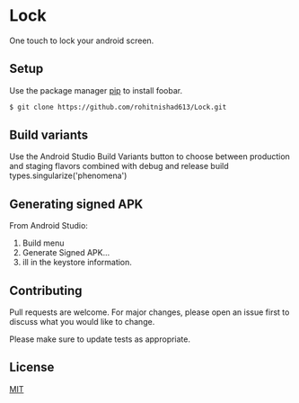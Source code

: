 # Lock
One touch to lock your android screen.

## Setup

Use the package manager [pip](https://pip.pypa.io/en/stable/) to install foobar.

```bash
$ git clone https://github.com/rohitnishad613/Lock.git
```

## Build variants

Use the Android Studio Build Variants button to choose between production and staging flavors combined with debug and release build types.singularize('phenomena') 

## Generating signed APK

From Android Studio:

1) Build menu
2) Generate Signed APK...
3) ill in the keystore information.

## Contributing
Pull requests are welcome. For major changes, please open an issue first to discuss what you would like to change.

Please make sure to update tests as appropriate.

## License
[MIT](https://choosealicense.com/licenses/mit/)
